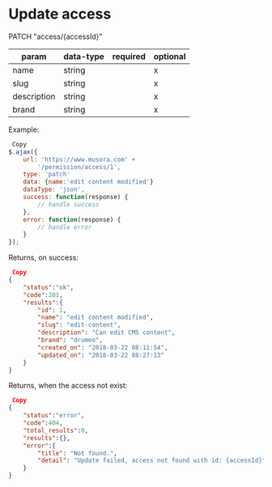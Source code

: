 Update access
=

PATCH "access/{accessId}"

|param  |data-type  |required   |optional   |
|---    |---        |---        |---        |
|name   |string     |           |x          |
|slug   |string     |           |x          |
|description|string |           |x          |
|brand  |string     |           |x          |


Example:

```JavaScript
 Copy
$.ajax({
    url: 'https://www.musora.com' +
        '/permission/access/1',
    type: 'patch'
  	data: {name:'edit content modified'} 
    dataType: 'json',
    success: function(response) {
        // handle success
    },
    error: function(response) {
        // handle error
    }
});
```

Returns, on success:

```JSON
 Copy
{
    "status":"ok",
    "code":201,
    "results":{
        "id": 1,
        "name": "edit content modified",
        "slug": "edit-content",
        "description": "Can edit CMS content",
        "brand": "drumeo",
        "created_on": "2018-03-22 08:11:54",
        "updated_on": "2018-03-22 08:27:13"
    }
}
```

Returns, when the access not exist:

```JSON
 Copy
{
    "status":"error",
    "code":404,
    "total_results":0,
    "results":{},
    "error":{
        "title": "Not found.",
        "detail": "Update failed, access not found with id: {accessId}"
    }
}
```
